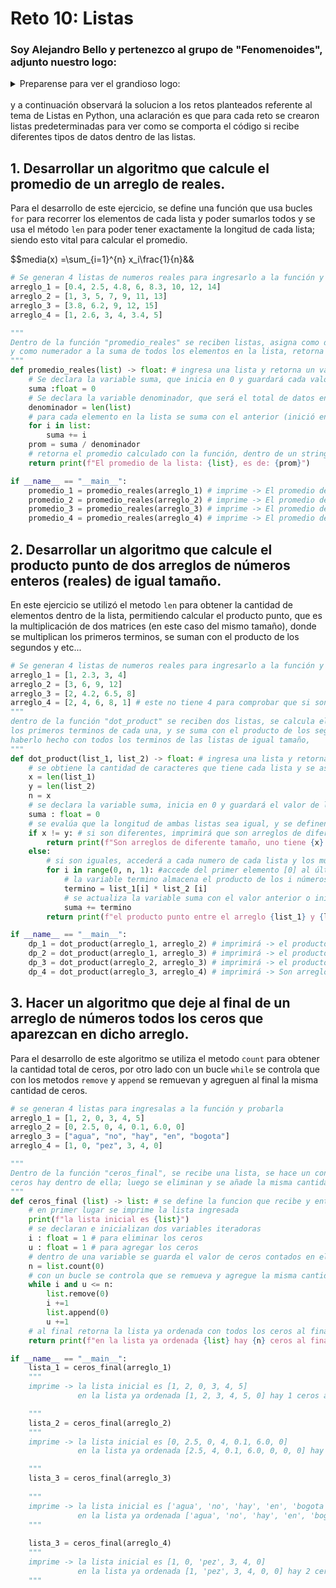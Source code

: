 # Reto 10: Listas 
### Soy Alejandro Bello y pertenezco al grupo de "Fenomenoides", adjunto nuestro logo: 

<details><summary>Preparense para ver el grandioso logo: </summary><p>
<div align='center'>
<figure> <img src="https://i.postimg.cc/NFbwf57S/logo-def.png" alt="Defensa Civil" width="400" height="auto"/></br>
<figcaption><b> "somos programadores, no diseñadores" </b></figcaption></figure>
</div>
</p></details><br>
y a continuación observará la solucion a los retos planteados referente al tema de Listas en Python, una aclaración es que para cada reto se crearon listas predeterminadas para ver como se comporta el código si recibe diferentes tipos de datos dentro de las listas.

## 1. Desarrollar un algoritmo que calcule el promedio de un arreglo de reales.
Para el desarrollo de este ejercicio, se define una función que usa bucles `for` para recorrer los elementos de cada lista y poder sumarlos todos y se usa el método `len` para poder tener exactamente la longitud de cada lista; siendo esto vital para calcular el promedio. 


$$media(x) =\sum_{i=1}^{n} x_i\frac{1}{n}&&

```python
# Se generan 4 listas de numeros reales para ingresarlo a la función y probarla
arreglo_1 = [0.4, 2.5, 4.8, 6, 8.3, 10, 12, 14]
arreglo_2 = [1, 3, 5, 7, 9, 11, 13]
arreglo_3 = [3.8, 6.2, 9, 12, 15]
arreglo_4 = [1, 2.6, 3, 4, 3.4, 5]

"""
Dentro de la función "promedio_reales" se reciben listas, asigna como denominador a la cantidad de datos
y como numerador a la suma de todos los elementos en la lista, retorna como resultado el valor de ese cociente.
"""
def promedio_reales(list) -> float: # ingresa una lista y retorna un valor real
    # Se declara la variable suma, que inicia en 0 y guardará cada valor que se suma
    suma :float = 0 
    # Se declara la variable denominador, que será el total de datos en la lista (el denominador en el promedio)
    denominador = len(list)
    # para cada elemento en la lista se suma con el anterior (inició en 0)
    for i in list:
        suma += i
    prom = suma / denominador
    # retorna el promedio calculado con la función, dentro de un string que lo hace más claro
    return print(f"El promedio de la lista: {list}, es de: {prom}") 

if __name__ == "__main__":
    promedio_1 = promedio_reales(arreglo_1) # imprime -> El promedio de la lista: [0.4, 2.5, 4.8, 6, 8.3, 10, 12, 14], es de: 7.25
    promedio_2 = promedio_reales(arreglo_2) # imprime -> El promedio de la lista: [1, 3, 5, 7, 9, 11, 13], es de: 7.0
    promedio_3 = promedio_reales(arreglo_3) # imprime -> El promedio de la lista: [3.8, 6.2, 9, 12, 15], es de: 9.2
    promedio_4 = promedio_reales(arreglo_4) # imprime -> El promedio de la lista: [1, 2.6, 3, 4, 3.4, 5], es de: 3.1666666666666665
```
## 2. Desarrollar un algoritmo que calcule el producto punto de dos arreglos de números enteros (reales) de igual tamaño.
En este ejercicio se utilizó el metodo `len` para obtener la cantidad de elementos dentro de la lista, permitiendo calcular el producto punto, que es la multiplicación de dos matrices (en este caso del mismo tamaño), donde se multiplican los primeros terminos, se suman con el producto de los segundos y etc...
```python
# Se generan 4 listas de numeros reales para ingresarlo a la función y probarla, todas tienen 4 elementos
arreglo_1 = [1, 2.3, 3, 4]
arreglo_2 = [3, 6, 9, 12]
arreglo_3 = [2, 4.2, 6.5, 8]
arreglo_4 = [2, 4, 6, 8, 1] # este no tiene 4 para comprobar que si son diferentes, señalará el error
"""
dentro de la función "dot_product" se reciben dos listas, se calcula el producto de
los primeros terminos de cada una, y se suma con el producto de los segundos, así hasta
haberlo hecho con todos los terminos de las listas de igual tamaño,
"""
def dot_product(list_1, list_2) -> float: # ingresa una lista y retorna un valor real
    # se obtiene la cantidad de caracteres que tiene cada lista y se asigna a una variable
    x = len(list_1)
    y = len(list_2)
    n = x
    # se declara la variable suma, inicia en 0 y guardará el valor de la suma de productos
    suma : float = 0
    # se evalúa que la longitud de ambas listas sea igual, y se definen los casos
    if x != y: # si son diferentes, imprimirá que son arreglos de diferente tamaño y no calculará nada
        return print(f"Son arreglos de diferente tamaño, uno tiene {x} elementos y el otro {y} \n")
    else: 
        # si son iguales, accederá a cada numero de cada lista y los multiplicará, retornando el resultado del dot product
        for i in range(0, n, 1): #accede del primer elemento [0] al último [n-1]
            # la variable termino almacena el producto de los i números de la matriz
            termino = list_1[i] * list_2 [i] 
            # se actualiza la variable suma con el valor anterior o inicial, sumado con el nuevo termino
            suma += termino
        return print(f"el producto punto entre el arreglo {list_1} y {list_2} es de: {suma} \n")

if __name__ == "__main__":
    dp_1 = dot_product(arreglo_1, arreglo_2) # imprimirá -> el producto punto entre el arreglo [1, 2.3, 3, 4] y [3, 6, 9, 12] es de: 91.8
    dp_2 = dot_product(arreglo_1, arreglo_3) # imprimirá -> el producto punto entre el arreglo [1, 2.3, 3, 4] y [2, 4.2, 6.5, 8] es de: 63.16
    dp_3 = dot_product(arreglo_2, arreglo_3) # imprimirá -> el producto punto entre el arreglo [3, 6, 9, 12] y [2, 4.2, 6.5, 8] es de: 185.7
    dp_4 = dot_product(arreglo_3, arreglo_4) # imprimirá -> Son arreglos de diferente tamaño, uno tiene 4 elementos y el otro 5
```
## 3. Hacer un algoritmo que deje al final de un arreglo de números todos los ceros que aparezcan en dicho arreglo.
Para el desarrollo de este algoritmo se utiliza el metodo `count` para obtener la cantidad total de ceros, por otro lado con un bucle `while` se controla que con los metodos `remove` y `append` se remuevan y agreguen al final la misma cantidad de ceros.
```python
# se generan 4 listas para ingresalas a la función y probarla
arreglo_1 = [1, 2, 0, 3, 4, 5]
arreglo_2 = [0, 2.5, 0, 4, 0.1, 6.0, 0]
arreglo_3 = ["agua", "no", "hay", "en", "bogota"]
arreglo_4 = [1, 0, "pez", 3, 4, 0]

"""
Dentro de la función "ceros_final", se recibe una lista, se hace un conteo de cuantos
ceros hay dentro de ella; luego se eliminan y se añade la misma cantidad al final
"""
def ceros_final (list) -> list: # se define la funcion que recibe y entrega una lista
    # en primer lugar se imprime la lista ingresada 
    print(f"la lista inicial es {list}") 
    # se declaran e inicializan dos variables iteradoras
    i : float = 1 # para eliminar los ceros
    u : float = 1 # para agregar los ceros 
    # dentro de una variable se guarda el valor de ceros contados en el arreglo
    n = list.count(0)
    # con un bucle se controla que se remueva y agregue la misma cantidad de ceros contada
    while i and u <= n: 
        list.remove(0)
        i +=1
        list.append(0)
        u +=1
    # al final retorna la lista ya ordenada con todos los ceros al final; y la cantidad total de estos
    return print(f"en la lista ya ordenada {list} hay {n} ceros al final \n")

if __name__ == "__main__":
    lista_1 = ceros_final(arreglo_1) 
    """
    imprime -> la lista inicial es [1, 2, 0, 3, 4, 5]
               en la lista ya ordenada [1, 2, 3, 4, 5, 0] hay 1 ceros al final 

    """
    lista_2 = ceros_final(arreglo_2) 
    """
    imprime -> la lista inicial es [0, 2.5, 0, 4, 0.1, 6.0, 0]
               en la lista ya ordenada [2.5, 4, 0.1, 6.0, 0, 0, 0] hay 3 ceros al final

    """
    lista_3 = ceros_final(arreglo_3) 
   
    """
    imprime -> la lista inicial es ['agua', 'no', 'hay', 'en', 'bogota']
               en la lista ya ordenada ['agua', 'no', 'hay', 'en', 'bogota'] hay 0 ceros al final
    """
    
    lista_3 = ceros_final(arreglo_4) 
    """
    imprime -> la lista inicial es [1, 0, 'pez', 3, 4, 0]
               en la lista ya ordenada [1, 'pez', 3, 4, 0, 0] hay 2 ceros al final
    """
```
